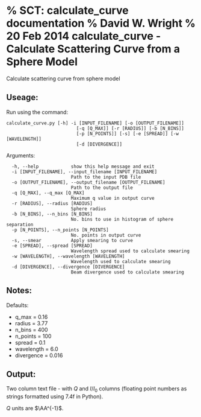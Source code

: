 % SCT: calculate_curve documentation
% David W. Wright
% 20 Feb 2014
calculate_curve - Calculate Scattering Curve from a Sphere Model
================================================================

Calculate scattering curve from sphere model

Useage:
-------

Run using the command:

~~~~~~~
calculate_curve.py [-h] -i [INPUT_FILENAME] [-o [OUTPUT_FILENAME]]
                          [-q [Q_MAX]] [-r [RADIUS]] [-b [N_BINS]]
                          [-p [N_POINTS]] [-s] [-e [SPREAD]] [-w [WAVELENGTH]]
                          [-d [DIVERGENCE]]
~~~~~~~

Arguments:

~~~~~~~
  -h, --help            show this help message and exit
  -i [INPUT_FILENAME], --input_filename [INPUT_FILENAME]
                        Path to the input PDB file
  -o [OUTPUT_FILENAME], --output_filename [OUTPUT_FILENAME]
                        Path to the output file
  -q [Q_MAX], --q_max [Q_MAX]
                        Maximum q value in output curve
  -r [RADIUS], --radius [RADIUS]
                        Sphere radius
  -b [N_BINS], --n_bins [N_BINS]
                        No. bins to use in histogram of sphere separation
  -p [N_POINTS], --n_points [N_POINTS]
                        No. points in output curve
  -s, --smear           Apply smearing to curve
  -e [SPREAD], --spread [SPREAD]
                        Wavelength spread used to calculate smearing
  -w [WAVELENGTH], --wavelength [WAVELENGTH]
                        Wavelength used to calculate smearing
  -d [DIVERGENCE], --divergence [DIVERGENCE]
                        Beam divergence used to calculate smearing
~~~~~~~

Notes:
------

Defaults:

+ q_max = 0.16
+ radius = 3.77
+ n_bins = 400
+ n_points = 100
+ spread = 0.1
+ wavelength = 6.0
+ divergence = 0.016

Output:
-------

Two column text file - with $Q$ and $I/I_{0}$ columns (floating point numbers 
as strings formatted using 7.4f in Python).

$Q$ units are $\AA^{-1}$.
